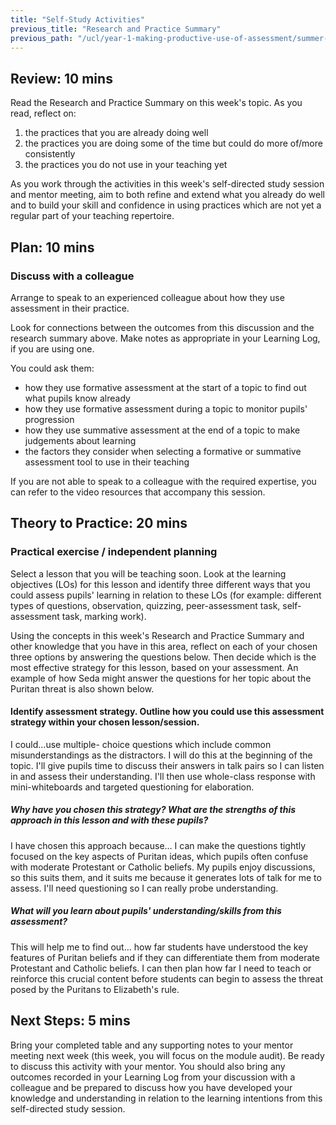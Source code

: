 ```yaml
---
title: "Self-Study Activities"
previous_title: "Research and Practice Summary"
previous_path: "/ucl/year-1-making-productive-use-of-assessment/summer-week-2-ect-research-and-practice-summary"
---
```


## Review: 10 mins

Read the Research and Practice Summary on this week's topic. As you read, reflect on:

1. the practices that you are already doing well
2. the practices you are doing some of the time but could do more of/more consistently
3. the practices you do not use in your teaching yet

As you work through the activities in this week's self-directed study session and mentor meeting, aim to both refine and extend what you already do well and to build your skill and confidence in using practices which are not yet a regular part of your teaching repertoire.

## Plan: 10 mins

### Discuss with a colleague

Arrange to speak to an experienced colleague about how they use assessment in their practice.

Look for connections between the outcomes from this discussion and the research summary above. Make notes as appropriate in your Learning Log, if you are using one.

You could ask them:

- how they use formative assessment at the start of a topic to find out what pupils know already
- how they use formative assessment during a topic to monitor pupils' progression
- how they use summative assessment at the end of a topic to make judgements about learning
- the factors they consider when selecting a formative or summative assessment tool to use in their teaching

If you are not able to speak to a colleague with the required expertise, you can refer to the video resources that accompany this session.

## Theory to Practice: 20 mins

### Practical exercise / independent planning

Select a lesson that you will be teaching soon. Look at the learning objectives (LOs) for this lesson and identify three different ways that you could assess pupils' learning in relation to these LOs (for example: different types of questions, observation, quizzing, peer-assessment task, self-assessment task, marking work).

Using the concepts in this week's Research and Practice Summary and other knowledge that you have in this area, reflect on each of your chosen three options by answering the questions below. Then decide which is the most effective strategy for this lesson, based on your assessment. An example of how Seda might answer the questions for her topic about the Puritan threat is also shown below.

#### Identify assessment strategy. Outline how you could use this assessment strategy within your chosen lesson/session.

I could…use multiple- choice questions which include common misunderstandings as the distractors. I will do this at the beginning of the topic. I'll give pupils time to discuss their answers in talk pairs so I can listen in and assess their understanding. I'll then use whole-class response with mini-whiteboards and targeted questioning for elaboration.

##### Why have you chosen this strategy? What are the strengths of this approach in this lesson and with these pupils?

I have chosen this approach because… I can make the questions tightly focused on the key aspects of Puritan ideas, which pupils often confuse with moderate Protestant or Catholic beliefs. My pupils enjoy discussions, so this suits them, and it suits me because it generates lots of talk for me to assess. I'll need questioning so I can really probe understanding.

##### What will you learn about pupils' understanding/skills from this assessment?

This will help me to find out… how far students have understood the key features of Puritan beliefs and if they can differentiate them from moderate Protestant and Catholic beliefs. I can then plan how far I need to teach or reinforce this crucial content before students can begin to assess the threat posed by the Puritans to Elizabeth's rule.

## Next Steps: 5 mins

Bring your completed table and any supporting notes to your mentor meeting next week (this week, you will focus on the module audit). Be ready to discuss this activity with your mentor. You should also bring any outcomes recorded in your Learning Log from your discussion with a colleague and be prepared to discuss how you have developed your knowledge and understanding in relation to the learning intentions
from this self-directed study session.
